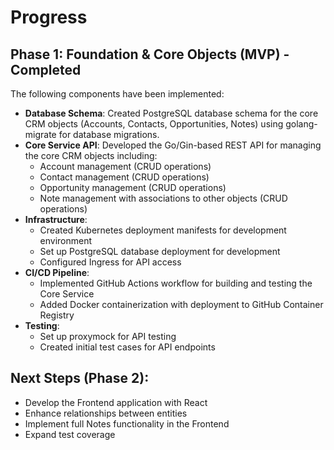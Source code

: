 # Progress

## Phase 1: Foundation & Core Objects (MVP) - Completed

The following components have been implemented:

- **Database Schema**: Created PostgreSQL database schema for the core CRM objects (Accounts, Contacts, Opportunities, Notes) using golang-migrate for database migrations.
- **Core Service API**: Developed the Go/Gin-based REST API for managing the core CRM objects including:
  - Account management (CRUD operations)
  - Contact management (CRUD operations)
  - Opportunity management (CRUD operations)
  - Note management with associations to other objects (CRUD operations)
- **Infrastructure**: 
  - Created Kubernetes deployment manifests for development environment
  - Set up PostgreSQL database deployment for development
  - Configured Ingress for API access
- **CI/CD Pipeline**:
  - Implemented GitHub Actions workflow for building and testing the Core Service
  - Added Docker containerization with deployment to GitHub Container Registry
- **Testing**:
  - Set up proxymock for API testing
  - Created initial test cases for API endpoints

## Next Steps (Phase 2):

- Develop the Frontend application with React
- Enhance relationships between entities
- Implement full Notes functionality in the Frontend
- Expand test coverage